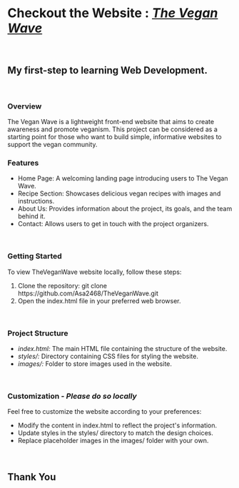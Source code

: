 # Checkout the Website : <strong><em>[The Vegan Wave](https://asa2468.github.io/TheVeganWave/)</em></strong>
<br>
<h2><strong>My first-step to learning Web Development.</strong></h2>
<br>
<h3>Overview</h3>
The Vegan Wave is a lightweight front-end website that aims to create awareness and promote veganism. This project can be considered as a starting point for those who want to build simple, informative websites to support the vegan community.
<br>
<h3>Features</h3>
<ul>
  <li>Home Page: A welcoming landing page introducing users to The Vegan Wave.</li>
  <li>Recipe Section: Showcases delicious vegan recipes with images and instructions.</li>
  <li>About Us: Provides information about the project, its goals, and the team behind it.</li>
  <li>Contact: Allows users to get in touch with the project organizers.</li>
</ul>
<br>
<h3>Getting Started</h3>
To view TheVeganWave website locally, follow these steps:
<br>
<ol>
  <li>Clone the repository: git clone https://github.com/Asa2468/TheVeganWave.git</li>
  <li>Open the index.html file in your preferred web browser.</li>
</ol>
<br>
<h3>Project Structure</h3>
<ul>
  <li><em>index.html:</em> The main HTML file containing the structure of the website.</li>
  <li><em>styles/:</em> Directory containing CSS files for styling the website.</li>
  <li><em>images/:</em> Folder to store images used in the website.</li>
</ul>
<br>
<h3>Customization<strong><em> - Please do so locally</em></strong></h3>
Feel free to customize the website according to your preferences:

<ul>
  <li>Modify the content in index.html to reflect the project's information.</li>
  <li>Update styles in the styles/ directory to match the design choices.</li>
  <li>Replace placeholder images in the images/ folder with your own.</li>
</ul>

<br>
<h2>Thank You</h2>
